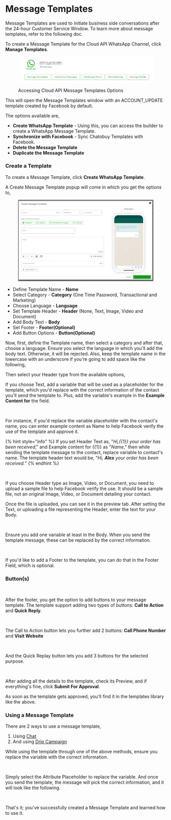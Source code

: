 # Message Templates

Message Templates are used to initiate business side conversations after the 24-hour Customer Service Window. To learn more about message templates, refer to the following doc.

To create a Message Template for the Cloud API WhatsApp Channel, click **Manage Templates**.

<figure><img src=".gitbook/assets/channelconfigure.PNG" alt=""><figcaption><p>Accessing Cloud API Message Templates Options</p></figcaption></figure>

This will open the Message Templates window with an ACCOUNT\_UPDATE template created by Facebook by default.

The options available are,

* **Create WhatsApp Template** - Using this, you can access the builder to create a WhatsApp Message Template.
* **Synchronize with Facebook** - Sync Chatobuy Templates with Facebook.
* **Delete the Message Template** <img src="https://files.gitbook.com/v0/b/gitbook-x-prod.appspot.com/o/spaces%2FhElFPtMZjXYjDDMBT5q2%2Fuploads%2F3Of4IVOBkTD6Yfey20F7%2FDelete%20Button.png?alt=media&#x26;token=82c696d8-8f39-4ebd-82c3-f74f28e61d38" alt="" data-size="line">
* **Duplicate the Message Template**<img src="https://files.gitbook.com/v0/b/gitbook-x-prod.appspot.com/o/spaces%2FhElFPtMZjXYjDDMBT5q2%2Fuploads%2FMFKb5CR3QvlaV10MWhF8%2FDuplicate%20Icon.png?alt=media&#x26;token=4dbc2f44-7395-4eb4-90a6-2f0014a7b5c0" alt="" data-size="line">

### Create a Template

To create a Message Template, click **Create WhatsApp Template**.

A Create Message Template popup will come in which you get the options to,

<figure><img src=".gitbook/assets/createtemplate.PNG" alt=""><figcaption></figcaption></figure>

* Define Template Name - **Name**
* Select Category - **Category** (One Time Password, Transactional and Marketing)
* Choose Language - **Language**
* Set Template Header - **Header** (None, Text, Image, Video and Document)
* Add Body Text - **Body**
* Set Footer - **Footer(Optional)**
* Add Button Options - **Button(Optional)**

Now, first, define the Template name, then select a category and after that, choose a language. Ensure you select the language in which you'll add the body text. Otherwise, it will be rejected. Also, keep the template name in the lowercase with an underscore if you're going to add space like the following,

Then select your Header type from the available options,

If you choose Text, add a variable that will be used as a placeholder for the template, which you'd replace with the correct information of the contact you'll send the template to. Plus, add the variable's example in the **Example Content for** the field.

<figure><img src="https://files.gitbook.com/v0/b/gitbook-x-prod.appspot.com/o/spaces%2FhElFPtMZjXYjDDMBT5q2%2Fuploads%2FzDRTAXmG2dxlet7NFbnG%2FExample%20Content%20for%20Variable.png?alt=media&#x26;token=3504004a-f2b8-42fd-b801-84a5527f68d2" alt=""><figcaption></figcaption></figure>

For instance, if you'd replace the variable placeholder with the contact's name, you can enter example content as Name to help Facebook verify the use of the template and approve it.

{% hint style="info" %}
If you set Header Text as, "_Hi,\{{1\}} your order has been received_," and Example content for \{{1\}} as "_Name_," then while sending the template message to the contact, replace variable to contact's name. The template header text would be, "_Hi, **Alex** your order has been received._"
{% endhint %}

<figure><img src="https://files.gitbook.com/v0/b/gitbook-x-prod.appspot.com/o/spaces%2FhElFPtMZjXYjDDMBT5q2%2Fuploads%2FvzQEIQX6lyFi9zcbkYIx%2FHeader%20Types%20for%20Message%20Template.png?alt=media&#x26;token=cd9a5f06-289f-402c-a3ce-8f6a5bb1a85d" alt=""><figcaption></figcaption></figure>

If you choose Header type as Image, Video, or Document, you need to upload a sample file to help Facebook verify the use. It should be a sample file, not an original Image, Video, or Document detailing your contact.

Once the file is uploaded, you can see it in the preview tab. After setting the Text, or uploading a file representing the Header, enter the text for your Body.

<figure><img src="https://files.gitbook.com/v0/b/gitbook-x-prod.appspot.com/o/spaces%2FhElFPtMZjXYjDDMBT5q2%2Fuploads%2Fcf7mpldrVnz0txpnmDQ1%2FBody%20Text%20With%20Variable.png?alt=media&#x26;token=b4e83662-da35-4704-b5dc-9eee38e7b142" alt=""><figcaption></figcaption></figure>

Ensure you add one variable at least in the Body. When you send the template message, these can be replaced by the correct information.

<figure><img src="https://files.gitbook.com/v0/b/gitbook-x-prod.appspot.com/o/spaces%2FhElFPtMZjXYjDDMBT5q2%2Fuploads%2FqJSc0xphxXjzjJZJu732%2FFooter%20Field%20in%20the%20Message%20Template.png?alt=media&#x26;token=54cac61f-d1fd-47f6-9580-8e64ba72c76a" alt=""><figcaption></figcaption></figure>

If you'd like to add a Footer to the template, you can do that in the Footer Field, which is optional.

### Button(s)

<figure><img src="https://files.gitbook.com/v0/b/gitbook-x-prod.appspot.com/o/spaces%2FhElFPtMZjXYjDDMBT5q2%2Fuploads%2FWYwq902WfQbwLaqrTS4c%2FButton%20Options.png?alt=media&#x26;token=ba2ef08d-f246-417e-8abc-e1c503fdaaa0" alt=""><figcaption></figcaption></figure>

After the footer, you get the option to add buttons to your message template. The template support adding two types of buttons: **Call to Action** and **Quick Reply**.

<figure><img src="https://files.gitbook.com/v0/b/gitbook-x-prod.appspot.com/o/spaces%2FhElFPtMZjXYjDDMBT5q2%2Fuploads%2Fm3hgTbEo1vSVIfFyAcPB%2FCTA%20Button%20Options%20in%20the%20Message%20Template.png?alt=media&#x26;token=821c7567-2660-42a3-b66b-69979f20d7aa" alt=""><figcaption></figcaption></figure>

The Call to Action button lets you further add 2 buttons: **Call Phone Number** and **Visit Website**

<figure><img src="https://files.gitbook.com/v0/b/gitbook-x-prod.appspot.com/o/spaces%2FhElFPtMZjXYjDDMBT5q2%2Fuploads%2FuS80oAT4KoV4YaVxbBl7%2FQuick%20Reply%20Button%20in%20Message%20Template.png?alt=media&#x26;token=d8bf6fc7-fd24-4575-b651-dad59a689edf" alt=""><figcaption></figcaption></figure>

And the Quick Replay button lets you add 3 buttons for the selected purpose.

<figure><img src="https://files.gitbook.com/v0/b/gitbook-x-prod.appspot.com/o/spaces%2FhElFPtMZjXYjDDMBT5q2%2Fuploads%2FVgBTSkAAPgBV6Osp5Rg5%2FSubmit%20for%20Approval%20Message%20Template.png?alt=media&#x26;token=e1ad260b-bb05-4020-91c9-d37a0af48a90" alt=""><figcaption></figcaption></figure>

After adding all the details to the template, check its Preview, and if everything's fine, click **Submit For Approval**.

As soon as the template gets approved, you'll find it in the templates library like the above.

### Using a Message Template

There are 2 ways to use a message template,

1. Using [Chat](chat.md)
2. And using [Drip Campaign](drip-campaigns.md)

While using the template through one of the above methods, ensure you replace the variable with the correct information.

<figure><img src="https://files.gitbook.com/v0/b/gitbook-x-prod.appspot.com/o/spaces%2FhElFPtMZjXYjDDMBT5q2%2Fuploads%2FXrQ2gi1j3p2azxzZE56i%2F%C2%A0Replacing%20Variable%20with%20Attribute%20Placeholder.gif?alt=media&#x26;token=9c92fb4a-084f-40ca-a12b-1e274cb92653" alt=""><figcaption></figcaption></figure>

Simply select the Attribute Placeholder to replace the variable. And once you send the template, the message will pick the correct information, and it will look like the following.

<figure><img src="https://files.gitbook.com/v0/b/gitbook-x-prod.appspot.com/o/spaces%2FhElFPtMZjXYjDDMBT5q2%2Fuploads%2Fh2koIE7uJCfPtdZZ2XN2%2FTemplate%20Message%20With%20Variable%20Explanation.png?alt=media&#x26;token=4d293717-496a-4832-8a6a-61c7207bfdf3" alt=""><figcaption></figcaption></figure>

That's it; you've successfully created a Message Template and learned how to use it.
